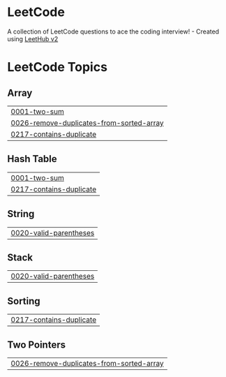 # LeetCode
A collection of LeetCode questions to ace the coding interview! - Created using [LeetHub v2](https://github.com/arunbhardwaj/LeetHub-2.0)

<!---LeetCode Topics Start-->
# LeetCode Topics
## Array
|  |
| ------- |
| [0001-two-sum](https://github.com/Getachew-Muhabaw-Mesfin/LeetCode/tree/master/0001-two-sum) |
| [0026-remove-duplicates-from-sorted-array](https://github.com/Getachew-Muhabaw-Mesfin/LeetCode/tree/master/0026-remove-duplicates-from-sorted-array) |
| [0217-contains-duplicate](https://github.com/Getachew-Muhabaw-Mesfin/LeetCode/tree/master/0217-contains-duplicate) |
## Hash Table
|  |
| ------- |
| [0001-two-sum](https://github.com/Getachew-Muhabaw-Mesfin/LeetCode/tree/master/0001-two-sum) |
| [0217-contains-duplicate](https://github.com/Getachew-Muhabaw-Mesfin/LeetCode/tree/master/0217-contains-duplicate) |
## String
|  |
| ------- |
| [0020-valid-parentheses](https://github.com/Getachew-Muhabaw-Mesfin/LeetCode/tree/master/0020-valid-parentheses) |
## Stack
|  |
| ------- |
| [0020-valid-parentheses](https://github.com/Getachew-Muhabaw-Mesfin/LeetCode/tree/master/0020-valid-parentheses) |
## Sorting
|  |
| ------- |
| [0217-contains-duplicate](https://github.com/Getachew-Muhabaw-Mesfin/LeetCode/tree/master/0217-contains-duplicate) |
## Two Pointers
|  |
| ------- |
| [0026-remove-duplicates-from-sorted-array](https://github.com/Getachew-Muhabaw-Mesfin/LeetCode/tree/master/0026-remove-duplicates-from-sorted-array) |
<!---LeetCode Topics End-->